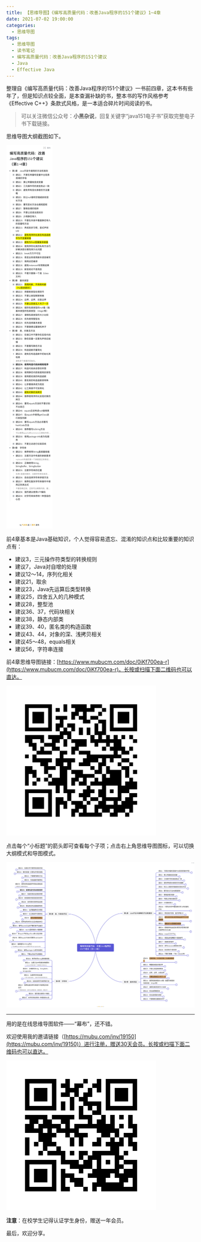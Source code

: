 ```yaml
---
title: 【思维导图】《编写高质量代码：改善Java程序的151个建议》1~4章
date: 2021-07-02 19:00:00
categories:
  - 思维导图
tags:
  - 思维导图
  - 读书笔记
  - 编写高质量代码：改善Java程序的151个建议
  - Java
  - Effective Java
---
```


整理自《编写高质量代码：改善Java程序的151个建议》一书前四章，这本书有些年了，但是知识点较全面，是本查漏补缺的书，整本书的写作风格参考《Effective C++》条款式风格，是一本适合碎片时间阅读的书。

> 可以关注微信公众号：**小黑杂说**，回复关键字“java151电子书”获取完整电子书下载链接。

思维导图大纲截图如下。

![《编写高质量代码：改善Java程序的151个建议》1~4章](https://raw.githubusercontent.com/wuruofan/image_repo/main/img/java-151-chapter-1-4.png)


前4章基本是Java基础知识，个人觉得容易遗忘、混淆的知识点和比较重要的知识点有：

- 建议3，三元操作符类型的转换规则
- 建议7，Java对自增的处理
- 建议12～14，序列化相关
- 建议21，取余
- 建议23，Java先运算后类型转换
- 建议25，四舍五入的几种模式
- 建议28，整型池
- 建议36、37，代码块相关
- 建议38，静态内部类
- 建议39、40，匿名类的构造函数
- 建议43、44，对象的深、浅拷贝相关
- 建议45～48，equals相关
- 建议56，字符串连接

前4章思维导图链接：[https://www.mubucm.com/doc/0iKf700ea-r](https://www.mubucm.com/doc/0iKf700ea-r)。长按或扫描下面二维码也可以直达。

![思维导图二维码](https://raw.githubusercontent.com/wuruofan/image_repo/main/img/qrcode-java-151-chapter-1-4.png)

点击每个“小标题”的箭头即可查看每个子项；点击右上角思维导图图标，可以切换大纲模式和导图模式。

![导图模式](https://raw.githubusercontent.com/wuruofan/image_repo/main/img/%E5%AF%BC%E5%9B%BE%E6%A8%A1%E5%BC%8F.png)

---

用的是在线思维导图软件——“幕布”，还不错。

欢迎使用我的邀请链接（[https://mubu.com/inv/19150](https://mubu.com/inv/19150)）进行注册，赠送30天会员。长按或扫描下面二维码也可以直达。

![幕布邀请二维码](https://raw.githubusercontent.com/wuruofan/image_repo/main/img/mubu_invite.png)

**注意**：在校学生记得认证学生身份，赠送一年会员。

最后，欢迎分享。
